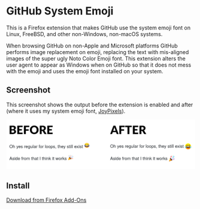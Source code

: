 # GitHub System Emoji

This is a Firefox extension that makes GitHub use the system emoji font on
Linux, FreeBSD, and other non-Windows, non-macOS systems.

When browsing GitHub on non-Apple and Microsoft platforms GitHub performs image
replacement on emoji, replacing the text with mis-aligned images of the super
ugly Noto Color Emoji font. This extension alters the user agent to appear as
Windows when on GitHub so that it does not mess with the emoji and uses the
emoji font installed on your system.

## Screenshot

This screenshot shows the output before the extension is enabled and after
(where it uses my system emoji font, [JoyPixels](https://www.joypixels.com/)).

<img src="screenshots/Screenshot.png" width="613" alt="Screenshot showing emoji before/after enabling this extension">

## Install

[Download from Firefox Add-Ons](https://addons.mozilla.org/en-US/firefox/todo/)
